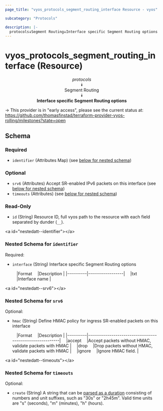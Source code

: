 ```yaml
---
page_title: "vyos_protocols_segment_routing_interface Resource - vyos"

subcategory: "Protocols"

description: |- 
  protocols⯯Segment Routing⯯Interface specific Segment Routing options
---
```


# vyos_protocols_segment_routing_interface (Resource)
<center>

*protocols*  
⯯  
Segment Routing  
⯯  
**Interface specific Segment Routing options**


</center>

-> This provider is in "early access", please see the current status at: https://github.com/thomasfinstad/terraform-provider-vyos-rolling/milestones?state=open

## Schema

### Required

- `identifier` (Attributes Map) (see [below for nested schema](#nestedatt--identifier))

### Optional

- `srv6` (Attributes) Accept SR-enabled IPv6 packets on this interface (see [below for nested schema](#nestedatt--srv6))
- `timeouts` (Attributes) (see [below for nested schema](#nestedatt--timeouts))

### Read-Only

- `id` (String) Resource ID, full vyos path to the resource with each field separated by dunder (`__`).

&lt;a id=&#34;nestedatt--identifier&#34;&gt;&lt;/a&gt;
### Nested Schema for `identifier`

Required:

- `interface` (String) Interface specific Segment Routing options

    &emsp;|Format  &emsp;|Description     |
    |----------|------------------|
    &emsp;|txt     &emsp;|Interface name  |


&lt;a id=&#34;nestedatt--srv6&#34;&gt;&lt;/a&gt;
### Nested Schema for `srv6`

Optional:

- `hmac` (String) Define HMAC policy for ingress SR-enabled packets on this interface

    &emsp;|Format  &emsp;|Description                                              |
    |----------|-----------------------------------------------------------|
    &emsp;|accept  &emsp;|Accept packets without HMAC, validate packets with HMAC  |
    &emsp;|drop    &emsp;|Drop packets without HMAC, validate packets with HMAC    |
    &emsp;|ignore  &emsp;|Ignore HMAC field.                                       |


&lt;a id=&#34;nestedatt--timeouts&#34;&gt;&lt;/a&gt;
### Nested Schema for `timeouts`

Optional:

- `create` (String) A string that can be [parsed as a duration](https://pkg.go.dev/time#ParseDuration) consisting of numbers and unit suffixes, such as &#34;30s&#34; or &#34;2h45m&#34;. Valid time units are &#34;s&#34; (seconds), &#34;m&#34; (minutes), &#34;h&#34; (hours).  
